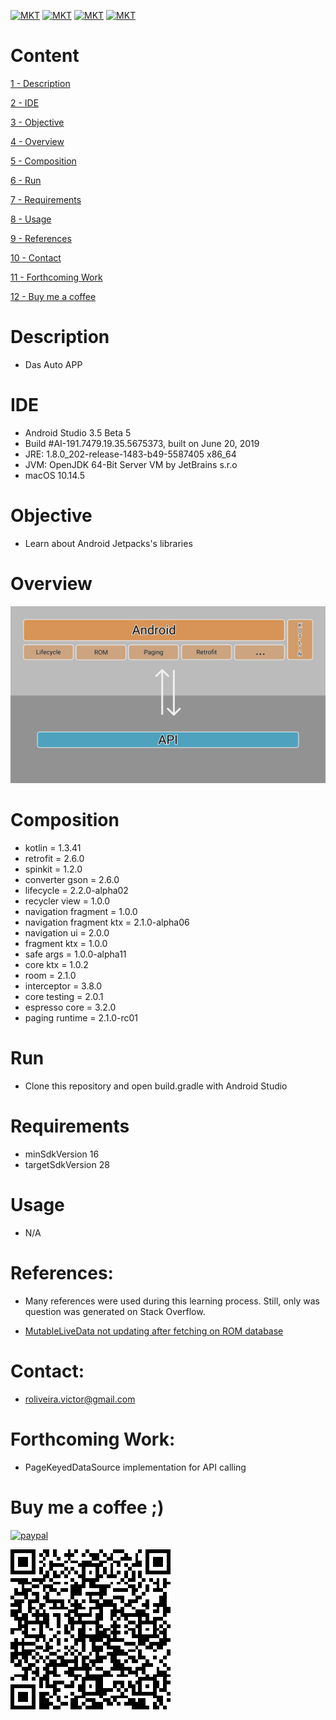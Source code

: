 [![MKT](https://img.shields.io/badge/version-v1.0.0-blue.svg)](https://img.shields.io/badge/version-v1.0.0-blue.svg)
[![MKT](https://img.shields.io/badge/language-Kotlin-orange.svg)](https://img.shields.io/badge/language-Kotlin-orange.svg)
[![MKT](https://img.shields.io/badge/platform-Android-lightgrey.svg)](https://img.shields.io/badge/platform-Android-lightgrey.svg)
[![MKT](https://img.shields.io/badge/license-Copyleft-red.svg)](./LICENSE)

# Content

[1 - Description](#description)

[2 - IDE](#ide)

[3 - Objective](#objective)

[4 - Overview](#overview)

[5 - Composition](#composition)

[6 - Run](#run)

[7 - Requirements](#requirements)

[8 - Usage](#usage)

[9 - References](#references)

[10 - Contact](#contact)

[11 - Forthcoming Work](#forthcoming-work)

[12 - Buy me a coffee](#buy-me-a-coffee-)

# Description

-   Das Auto APP

# IDE

- Android Studio 3.5 Beta 5
- Build #AI-191.7479.19.35.5675373, built on June 20, 2019
- JRE: 1.8.0_202-release-1483-b49-5587405 x86_64
- JVM: OpenJDK 64-Bit Server VM by JetBrains s.r.o
- macOS 10.14.5

# Objective

  - Learn about Android Jetpacks's libraries

# Overview

![architecture.png](assets/architecture.png)

# Composition

  - kotlin = 1.3.41
  - retrofit = 2.6.0
  - spinkit = 1.2.0
  - converter gson = 2.6.0
  - lifecycle = 2.2.0-alpha02
  - recycler view = 1.0.0
  - navigation fragment = 1.0.0
  - navigation fragment ktx = 2.1.0-alpha06
  - navigation ui = 2.0.0
  - fragment ktx = 1.0.0
  - safe args = 1.0.0-alpha11
  - core ktx = 1.0.2
  - room = 2.1.0
  - interceptor = 3.8.0
  - core testing = 2.0.1
  - espresso core = 3.2.0
  - paging runtime = 2.1.0-rc01

# Run

  -   Clone this repository and open build.gradle with Android Studio

# Requirements

  - minSdkVersion 16
  - targetSdkVersion 28

# Usage

  - N/A

#   References:

  - Many references were used during this learning process. Still, only was question was generated on Stack Overflow.

  - [MutableLiveData not updating after fetching on ROM database](https://stackoverflow.com/questions/57132940/mutablelivedata-wont-trigger-loadafter-to-fetch-from-android-rom-using-pagedlis)

#   Contact:

- roliveira.victor@gmail.com

#   Forthcoming Work:

- PageKeyedDataSource implementation for API calling

#   Buy me a coffee ;)

[![paypal](https://www.paypalobjects.com/en_US/i/btn/btn_donateCC_LG.gif)](https://www.paypal.com/cgi-bin/webscr?cmd=_donations&business=5VY87PA2ETA6A&item_name=Buy+me+a+coffe+%3B%29&currency_code=USD&source=url)


![qr.png](assets/qr.png)